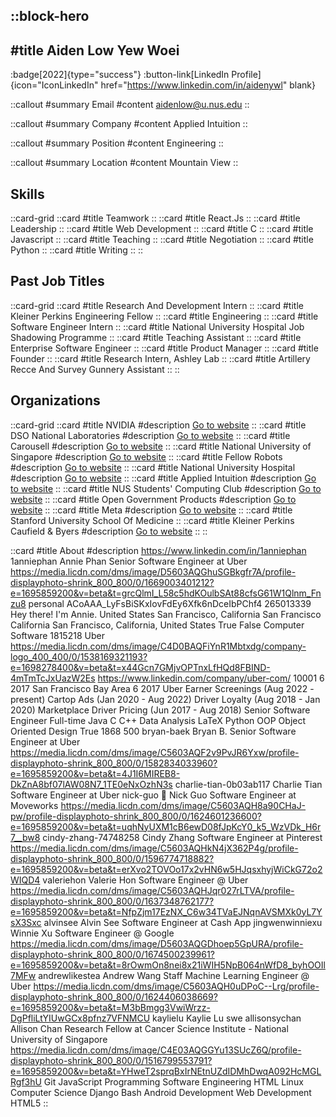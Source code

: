 ::block-hero
---
#title
Aiden Low Yew Woei
---

:badge[2022]{type="success"}
:button-link[LinkedIn Profile]{icon="IconLinkedIn" href="https://www.linkedin.com/in/aidenywl" blank}

::callout
#summary
Email
#content
aidenlow@u.nus.edu
::

::callout
#summary
Company
#content
Applied Intuition
::

::callout
#summary
Position
#content
Engineering
::

::callout
#summary
Location
#content
Mountain View
::

## Skills
::card-grid
::card
#title
Teamwork
::
::card
#title
React.Js
::
::card
#title
Leadership
::
::card
#title
Web Development
::
::card
#title
C
::
::card
#title
Javascript
::
::card
#title
Teaching
::
::card
#title
Negotiation
::
::card
#title
Python
::
::card
#title
Writing
::
::

## Past Job Titles
::card-grid
::card
#title
Research And Development Intern
::
::card
#title
Kleiner Perkins Engineering Fellow
::
::card
#title
Engineering
::
::card
#title
Software Engineer Intern
::
::card
#title
National University Hospital Job Shadowing Programme
::
::card
#title
Teaching Assistant
::
::card
#title
Enterprise Software Engineer
::
::card
#title
Product Manager
::
::card
#title
Founder
::
::card
#title
Research Intern, Ashley Lab
::
::card
#title
Artillery Recce And Survey Gunnery Assistant
::
::

## Organizations
::card-grid
::card
#title
NVIDIA
#description
[Go to website](nvidia.com)
::
::card
#title
DSO National Laboratories
#description
[Go to website](dso.org.sg)
::
::card
#title
Carousell
#description
[Go to website](carousell.com)
::
::card
#title
National University of Singapore
#description
[Go to website](nus.edu.sg)
::
::card
#title
Fellow Robots
#description
[Go to website](fellowrobots.com)
::
::card
#title
National University Hospital
#description
[Go to website](nuh.com.sg)
::
::card
#title
Applied Intuition
#description
[Go to website](appliedintuition.com)
::
::card
#title
NUS Students' Computing Club
#description
[Go to website](nuscomputing.com)
::
::card
#title
Open Government Products
#description
[Go to website](open.gov.sg)
::
::card
#title
Meta
#description
[Go to website](meta.com)
::
::card
#title
Stanford University School Of Medicine
::
::card
#title
Kleiner Perkins Caufield & Byers
#description
[Go to website](kpcb.com)
::
::

::card
#title
About
#description
https://www.linkedin.com/in/1anniephan 1anniephan Annie Phan Senior Software Engineer at Uber https://media.licdn.com/dms/image/D5603AQGhuSGBkgfr7A/profile-displayphoto-shrink_800_800/0/1669003401212?e=1695859200&v=beta&t=grcQlmI_L58c5hdKOulbSAt88cfsG61W1Qlnm_Fnzu8 personal ACoAAA_LyFsBiSKxIovFdEy6Xfk6nDceIbPChf4 265013339 Hey there! I'm Annie. United States San Francisco, California San Francisco California San Francisco, California, United States True False Computer Software 1815218 Uber https://media.licdn.com/dms/image/C4D0BAQFiYnR1Mbtxdg/company-logo_400_400/0/1538169321193?e=1698278400&v=beta&t=x44Gcn7GMjvOPTnxLfHQd8FBIND-4mTmTcJxUazW2Es https://www.linkedin.com/company/uber-com/ 10001 6 2017 San Francisco Bay Area 6 2017 Uber Earner Screenings (Aug 2022 - present)
Cartop Ads (Jan 2020 - Aug 2022)
Driver Loyalty (Aug 2018 - Jan 2020)
Marketplace Driver Pricing (Jun 2017 - Aug 2018) Senior Software Engineer Full-time Java C C++ Data Analysis LaTeX Python OOP Object Oriented Design True 1868 500 bryan-baek Bryan B. Senior Software Engineer at Uber https://media.licdn.com/dms/image/C5603AQF2v9PvJR6Yxw/profile-displayphoto-shrink_800_800/0/1582834033960?e=1695859200&v=beta&t=4J1I6MIREB8-DkZnA8bf07lAW08N7_1TE0eNxOzhN3s charlie-tian-0b03ab117 Charlie Tian Software Engineer at Uber nick-guo 🚀 Nick Guo Software Engineer at Moveworks https://media.licdn.com/dms/image/C5603AQH8a90CHaJ-pw/profile-displayphoto-shrink_800_800/0/1624601236600?e=1695859200&v=beta&t=uqhNyUXM1cB6ewD08fJpKcY0_k5_WzVDk_H6r7__bw8 cindy-zhang-74748258 Cindy Zhang Software Engineer at Pinterest https://media.licdn.com/dms/image/C5603AQHkN4jX362P4g/profile-displayphoto-shrink_800_800/0/1596774718882?e=1695859200&v=beta&t=erXvo2TOVOo17x2vHN6w5HJqsxhyjWiCkG72o2WIQD4 valeriehon Valerie Hon Software Engineer @ Uber https://media.licdn.com/dms/image/C5603AQHJqr027rLTVA/profile-displayphoto-shrink_800_800/0/1637348762177?e=1695859200&v=beta&t=NfpZjm17EzNX_C6w34TVaEJNqnAVSMXk0yL7YsX3Sxc alvinsee Alvin See Software Engineer at Cash App jingwenwinniexu Winnie Xu Software Engineer @ Google https://media.licdn.com/dms/image/D5603AQGDhoep5GpURA/profile-displayphoto-shrink_800_800/0/1674500239961?e=1695859200&v=beta&t=8rOwmOn8nei8x21iWIH5NpB064nWfD8_byhOOIl7MFw andrewlikestea Andrew Wang Staff Machine Learning Engineer @ Uber https://media.licdn.com/dms/image/C5603AQH0uDPoC--Lrg/profile-displayphoto-shrink_800_800/0/1624406038669?e=1695859200&v=beta&t=M3bBmgg3VwiWrzz-DgPfliLtYIUwGCx8pfnz7VFNMCU kaylielu Kaylie Lu swe allisonsychan Allison Chan Research Fellow at Cancer Science Institute - National University of Singapore https://media.licdn.com/dms/image/C4E03AQGGYu13SUcZ6Q/profile-displayphoto-shrink_800_800/0/1516799553791?e=1695859200&v=beta&t=YHweT2sprqBxIrNEtnUZdIDMhDwqA092HcMGLRgf3hU Git JavaScript Programming Software Engineering HTML Linux Computer Science Django Bash Android Development Web Development HTML5
::

